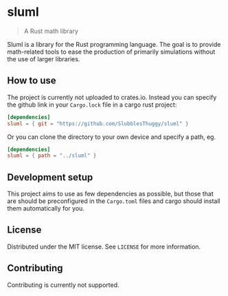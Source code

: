 # sluml
>A Rust math library

Sluml is a library for the Rust programming language. The goal is to provide math-related tools to ease the production of primarily simulations without the use of larger libraries.

## How to use

The project is currently not uploaded to crates.io. Instead you can specify the github link in your ``Cargo.lock`` file in a cargo rust project:
```toml
[dependencies]
sluml = { git = "https://github.com/SlubblesThuggy/sluml" }
```
Or you can clone the directory to your own device and specify a path, eg.
```toml
[dependencies]
sluml = { path = "../sluml" }
```

## Development setup

This project aims to use as few dependencies as possible, but those that are should be preconfigured in the ``Cargo.toml`` files and cargo should install them automatically for you.

## License

Distributed under the MIT license. See ``LICENSE`` for more information.

## Contributing

Contributing is currently not supported.
